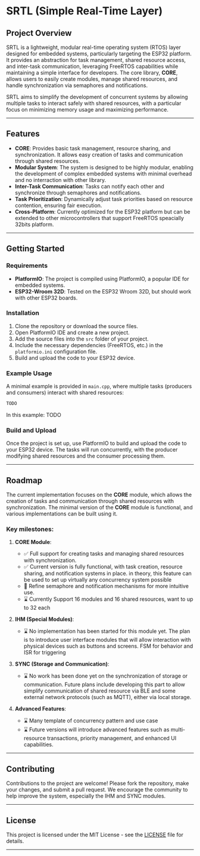 # SRTL (Simple Real-Time Layer)

## Project Overview

SRTL is a lightweight, modular real-time operating system (RTOS) layer designed for embedded systems, particularly targeting the ESP32 platform. It provides an abstraction for task management, shared resource access, and inter-task communication, leveraging FreeRTOS capabilities while maintaining a simple interface for developers. The core library, **CORE**, allows users to easily create modules, manage shared resources, and handle synchronization via semaphores and notifications.

SRTL aims to simplify the development of concurrent systems by allowing multiple tasks to interact safely with shared resources, with a particular focus on minimizing memory usage and maximizing performance.

---

## Features

- **CORE**: Provides basic task management, resource sharing, and synchronization. It allows easy creation of tasks and communication through shared resources.
- **Modular System**: The system is designed to be highly modular, enabling the development of complex embedded systems with minimal overhead and no interraction with other library.
- **Inter-Task Communication**: Tasks can notify each other and synchronize through semaphores and notifications.
- **Task Prioritization**: Dynamically adjust task priorities based on resource contention, ensuring fair execution.
- **Cross-Platform**: Currently optimized for the ESP32 platform but can be extended to other microcontrollers that support FreeRTOS speacially 32bits platform.

---

## Getting Started

### Requirements

- **PlatformIO**: The project is compiled using PlatformIO, a popular IDE for embedded systems.
- **ESP32-Wroom 32D**: Tested on the ESP32 Wroom 32D, but should work with other ESP32 boards.

### Installation

1. Clone the repository or download the source files.
2. Open PlatformIO IDE and create a new project.
3. Add the source files into the `src` folder of your project.
4. Include the necessary dependencies (FreeRTOS, etc.) in the `platformio.ini` configuration file.
5. Build and upload the code to your ESP32 device.

### Example Usage

A minimal example is provided in `main.cpp`, where multiple tasks (producers and consumers) interact with shared resources:

```cpp
TODO
```

In this example:
TODO


### Build and Upload
Once the project is set up, use PlatformIO to build and upload the code to your ESP32 device. The tasks will run concurrently, with the producer modifying shared resources and the consumer processing them.

---

## Roadmap

The current implementation focuses on the **CORE** module, which allows the creation of tasks and communication through shared resources with synchronization. The minimal version of the **CORE** module is functional, and various implementations can be built using it.

### Key milestones:
1. **CORE Module**: 
   - ✅ Full support for creating tasks and managing shared resources with synchronization.
   - ✅ Current version is fully functional, with task creation, resource sharing, and notification systems in place. in theory, this feature can be used to set up virtually any concurrency system possible 
   - 📝 Refine semaphore and notification mechanisms for more intuitive use.
   - ⌛  Currently Support 16 modules and 16 shared resources, want to up to 32 each

2. **IHM (Special Modules)**: 
   - ⌛ No implementation has been started for this module yet. The plan is to introduce user interface modules that will allow interaction with physical devices such as buttons and screens. FSM for behavior and ISR for triggering

3. **SYNC (Storage and Communication)**: 
   - ⌛ No work has been done yet on the synchronization of storage or communication. Future plans include developing this part to allow simplify communication of shared resource via BLE and some external network protocols (such as MQTT), either via local storage.

4. **Advanced Features**:
   - ⌛ Many template of concurrency pattern and use case
   - ⌛ Future versions will introduce advanced features such as multi-resource transactions, priority management, and enhanced UI capabilities.

---

## Contributing

Contributions to the project are welcome! Please fork the repository, make your changes, and submit a pull request. We encourage the community to help improve the system, especially the IHM and SYNC modules.

---

## License

This project is licensed under the MIT License - see the [LICENSE](LICENSE) file for details.

--- 
